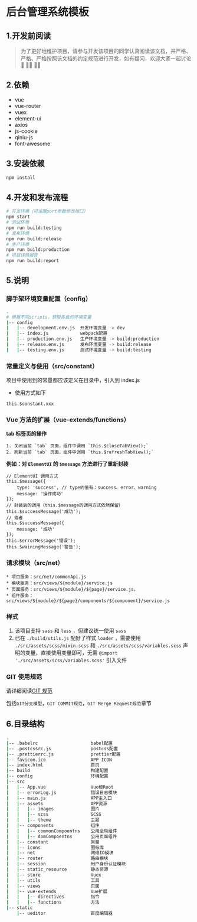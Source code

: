 # 后台管理系统模板

## 1.开发前阅读

> 为了更好地维护项目，请参与开发该项目的同学认真阅读该文档，并严格、严格、严格按照该文档的约定规范进行开发，如有疑问，欢迎大家一起讨论 💪 👩‍💻 👨‍💻

## 2.依赖

- vue
- vue-router
- vuex
- element-ui
- axios
- js-cookie
- qiniu-js
- font-awesome

## 3.安装依赖

```bash
npm install
```

## 4.开发和发布流程

```bash
# 开发环境（可设置port参数修改端口）
npm start
# 测试环境
npm run build:testing
# 发布环境
npm run build:release
# 生产环境
npm run build:production
# 项目详情报告
npm run build:report
```

## 5.说明

### 脚手架环境变量配置（config）

```bash
.
# 根据不同scripts，获取各自的环境变量
|-- config
|   |-- development.env.js  开发环境变量 -> dev
|   |-- index.js            webpack配置
|   |-- production.env.js   生产环境变量 -> build:production
|   |-- release.env.js      发布环境变量 -> build:release
|   |-- testing.env.js      测试环境变量 -> build:testing

```

### 常量定义与使用（src/constant）

项目中使用到的常量都应该定义在目录中，引入到 index.js

- 使用方式如下

```JS
this.$constant.xxx
```

### Vue 方法的扩展（vue-extends/functions）

**tab 标签页的操作**

```JS
1. 关闭当前 `tab` 页面，组件中调用 `this.$closeTabView();`
2. 刷新当前 `tab` 页面，组件中调用 `this.$refreshTabView();`
```

**例如：对 `ElementUI` 的 `$message` 方法进行了重新封装**

```JS
// ElementUI 调用方式
this.$message({
    type: 'success', // type的值有：success、error、warning
    message: '操作成功'
});
// 封装后的调用（this.$message的调用方式依然保留）
this.$successMessage('成功');
// 或者
this.$successMessage({
    message: '成功'
});
this.$errorMessage('错误');
this.$wainingMessage('警告');
```

### 请求模块（src/net）

```JS
* 项目服务：src/net/commonApi.js
* 模块服务：src/views/${module}/service.js
* 页面服务：src/views/${module}/${page}/service.js，
* 组件服务：src/views/${module}/${page}/components/${component}/service.js
```

### 样式

1. 该项目支持 `sass` 和 `less` ，但建议统一使用 `sass`
2. 已在 `./build/utils.js` 配好了样式 `loader` ，需要使用 `./src/assets/scss/mixin.scss` 和 `./src/assets/scss/variables.scss` 声明的变量，直接使用变量即可，无需 `@import './src/assets/scss/variables.scss'` 引入文件

### GIT 使用规范

请详细阅读[GIT 规范](https://xrainbow.suv163.com/#/project/26/doc/31413)

包括`GIT分支模型`，`GIT COMMIT规范`，`GIT Merge Request规范`章节

## 6.目录结构

```bash
.
|-- .babelrc                    babel配置
|-- .postcssrc.js               postcss配置
|-- .prettierrc.js              prettier配置
|-- favicon.ico                 APP ICON
|-- index.html                  首页
|-- build                       构建配置
|-- config                      环境配置
|-- src
|   |-- App.vue                 Vue根Root
|   |-- errorLog.js             错误日志模块
|   |-- main.js                 APP主入口
|   |-- assets                  APP资源
|   |   |-- images              图片
|   |   |-- scss                SCSS
|   |   |-- theme               主题
|   |-- components              组件
|   |   |-- commonCompoentns    公用全局组件
|   |   |-- domCompoentns       公用页面组件
|   |-- constant                常量
|   |-- icons                   图标库
|   |-- net                     网络IO模块
|   |-- router                  路由模块
|   |-- session                 用户身份认证模块
|   |-- static_resource         静态资源
|   |-- store                   Vuex
|   |-- utils                   工具
|   |-- views                   页面
|   |-- vue-extends             Vue扩展
|   |   |-- directives          指令
|   |   |-- functions           方法
|-- static
    |-- ueditor                 百度编辑器

```
